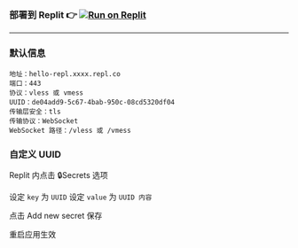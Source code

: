 ### 部署到 Replit 👉 [![Run on Replit](https://replit.com/badge/github/alanlichen/dpp-on-repl)](https://replit.com/github/qingtian110/hello-repl)

---------------------

### 默认信息
```
地址：hello-repl.xxxx.repl.co
端口：443
协议：vless 或 vmess
UUID：de04add9-5c67-4bab-950c-08cd5320df04
传输层安全：tls
传输协议：WebSocket
WebSocket 路径：/vless 或 /vmess
```

### 自定义 UUID

Replit 内点击  🔒Secrets 选项

设定 ```key``` 为 ```UUID```
设定 ```value``` 为 ```UUID 内容```

点击 Add new secret 保存

重启应用生效

